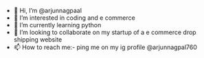 - 👋 Hi, I’m @arjunnagpaal
- 👀 I’m interested in coding and e commerce
- 🌱 I’m currently learning python
- 💞️ I’m looking to collaborate on my startup of a e commerce drop shipping website
- 📫 How to reach me:-
ping me on my ig profile @arjunnagpal760

<!---
arjunnagpaal/arjunnagpaal is a ✨ special ✨ repository because its `README.md` (this file) appears on your GitHub profile.
You can click the Preview link to take a look at your changes.
--->
